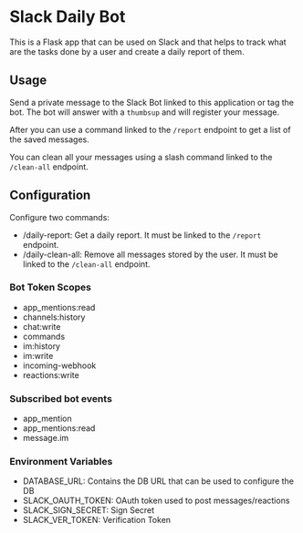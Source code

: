 # Slack Daily Bot

This is a Flask app that can be used on Slack and that helps to track what are the tasks done by a user and create a daily report of them.

## Usage

Send a private message to the Slack Bot linked to this application or tag the bot.
The bot will answer with a `thumbsup` and will register your message.

After you can use a command linked to the `/report` endpoint to get a list of the saved messages.

You can clean all your messages using a slash command linked to the `/clean-all` endpoint.

## Configuration

Configure two commands:
* /daily-report: Get a daily report. It must be linked to the `/report` endpoint.
* /daily-clean-all: Remove all messages stored by the user. It must be linked to the `/clean-all` endpoint.

### Bot Token Scopes
* app_mentions:read
* channels:history
* chat:write
* commands
* im:history
* im:write
* incoming-webhook
* reactions:write

### Subscribed bot events
* app_mention
* app_mentions:read
* message.im 

### Environment Variables
* DATABASE_URL:      Contains the DB URL that can be used to configure the DB
* SLACK_OAUTH_TOKEN: OAuth token used to post messages/reactions
* SLACK_SIGN_SECRET: Sign Secret
* SLACK_VER_TOKEN:   Verification Token
